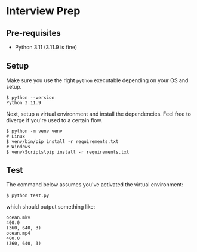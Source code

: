 # Interview Prep

## Pre-requisites

- Python 3.11 (3.11.9 is fine)

## Setup

Make sure you use the right `python` executable depending on your OS and setup.

```shell
$ python --version
Python 3.11.9
```

Next, setup a virtual environment and install the dependencies.
Feel free to diverge if you're used to a certain flow.

```shell
$ python -m venv venv
# Linux
$ venv/bin/pip install -r requirements.txt
# Windows
$ venv\Scripts\pip install -r requirements.txt
```

## Test

The command below assumes you've activated the virtual environment:

```shell
$ python test.py
```

which should output something like:

```
ocean.mkv
400.0
(360, 640, 3)
ocean.mp4
400.0
(360, 640, 3)
```
